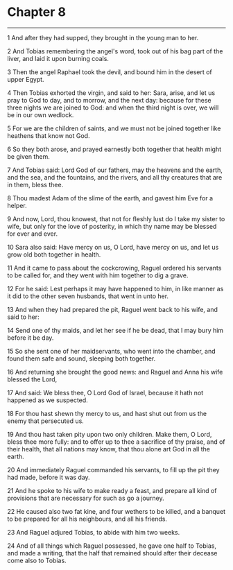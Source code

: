 # Chapter 8

***

1 And after they had supped, they brought in the young man to her.

2 And Tobias remembering the angel's word, took out of his bag part of the liver, and laid it upon burning coals.

3 Then the angel Raphael took the devil, and bound him in the desert of upper Egypt.

4 Then Tobias exhorted the virgin, and said to her: Sara, arise, and let us pray to God to day, and to morrow, and the next day: because for these three nights we are joined to God: and when the third night is over, we will be in our own wedlock.

5 For we are the children of saints, and we must not be joined together like heathens that know not God.

6 So they both arose, and prayed earnestly both together that health might be given them.

7 And Tobias said: Lord God of our fathers, may the heavens and the earth, and the sea, and the fountains, and the rivers, and all thy creatures that are in them, bless thee.

8 Thou madest Adam of the slime of the earth, and gavest him Eve for a helper.

9 And now, Lord, thou knowest, that not for fleshly lust do I take my sister to wife, but only for the love of posterity, in which thy name may be blessed for ever and ever.

10 Sara also said: Have mercy on us, O Lord, have mercy on us, and let us grow old both together in health.

11 And it came to pass about the cockcrowing, Raguel ordered his servants to be called for, and they went with him together to dig a grave.

12 For he said: Lest perhaps it may have happened to him, in like manner as it did to the other seven husbands, that went in unto her.

13 And when they had prepared the pit, Raguel went back to his wife, and said to her:

14 Send one of thy maids, and let her see if he be dead, that I may bury him before it be day.

15 So she sent one of her maidservants, who went into the chamber, and found them safe and sound, sleeping both together.

16 And returning she brought the good news: and Raguel and Anna his wife blessed the Lord,

17 And said: We bless thee, O Lord God of Israel, because it hath not happened as we suspected.

18 For thou hast shewn thy mercy to us, and hast shut out from us the enemy that persecuted us.

19 And thou hast taken pity upon two only children. Make them, O Lord, bless thee more fully: and to offer up to thee a sacrifice of thy praise, and of their health, that all nations may know, that thou alone art God in all the earth.

20 And immediately Raguel commanded his servants, to fill up the pit they had made, before it was day.

21 And he spoke to his wife to make ready a feast, and prepare all kind of provisions that are necessary for such as go a journey.

22 He caused also two fat kine, and four wethers to be killed, and a banquet to be prepared for all his neighbours, and all his friends.

23 And Raguel adjured Tobias, to abide with him two weeks.

24 And of all things which Raguel possessed, he gave one half to Tobias, and made a writing, that the half that remained should after their decease come also to Tobias.

